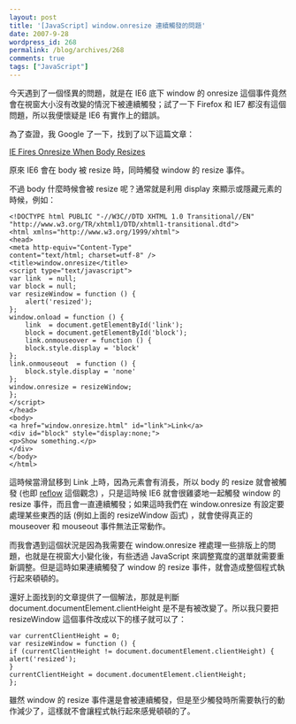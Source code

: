 ```yaml
---
layout: post
title: '[JavaScript] window.onresize 連續觸發的問題'
date: 2007-9-28
wordpress_id: 268
permalink: /blog/archives/268
comments: true
tags: ["JavaScript"]
---
```


今天遇到了一個怪異的問題，就是在 IE6 底下 window 的 onresize 這個事件竟然會在視窗大小沒有改變的情況下被連續觸發；試了一下 Firefox 和 IE7 都沒有這個問題，所以我便懷疑是 IE6 有實作上的錯誤。

為了查證，我 Google 了一下，找到了以下這篇文章：

[IE Fires Onresize When Body Resizes](http://snook.ca/archives/javascript/ie6_fires_onresize/)

原來 IE6 會在 body 被 resize 時，同時觸發 window 的 resize 事件。

<!--more-->

不過 body 什麼時候會被 resize 呢？通常就是利用 display 來顯示或隱藏元素的時候，例如： 

```
<!DOCTYPE html PUBLIC "-//W3C//DTD XHTML 1.0 Transitional//EN"
"http://www.w3.org/TR/xhtml1/DTD/xhtml1-transitional.dtd">
<html xmlns="http://www.w3.org/1999/xhtml">
<head>
<meta http-equiv="Content-Type"
content="text/html; charset=utf-8" />
<title>window.onresize</title>
<script type="text/javascript">
var link  = null;
var block = null;
var resizeWindow = function () {
    alert('resized');
};
window.onload = function () {
    link  = document.getElementById('link');
    block = document.getElementById('block');
    link.onmouseover = function () {
    block.style.display = 'block'
};
link.onmouseout  = function () {
    block.style.display = 'none'
};
window.onresize = resizeWindow;
};
</script>
</head>
<body>
<a href="window.onresize.html" id="link">Link</a>
<div id="block" style="display:none;">
<p>Show something.</p>
</div>
</body>
</html>

```

這時候當滑鼠移到 Link 上時，因為元素會有消長，所以 body 的 resize 就會被觸發 (也即 [reflow](http://realazy.org/blog/2007/09/09/reflow/) 這個觀念) ，只是這時候 IE6 就會很雞婆地一起觸發 window 的 resize 事件，而且會一直連續觸發；如果這時我們在 window.onresize 有設定要處理某些東西的話 (例如上面的 resizeWindow 函式) ，就會使得真正的 mouseover 和 mouseout 事件無法正常動作。

而我會遇到這個狀況是因為我需要在 window.onresize 裡處理一些排版上的問題，也就是在視窗大小變化後，有些透過 JavaScript 來調整寬度的選單就需要重新調整。但是這時如果連續觸發了 window 的 resize 事件，就會造成整個程式執行起來頓頓的。

還好上面找到的文章提供了一個解法，那就是判斷 document.documentElement.clientHeight 是不是有被改變了。所以我只要把 resizeWindow 這個事件改成以下的樣子就可以了：

```
var currentClientHeight = 0;
var resizeWindow = function () {
if (currentClientHeight != document.documentElement.clientHeight) {
alert('resized');
}
currentClientHeight = document.documentElement.clientHeight;
};

```

雖然 window 的 resize 事件還是會被連續觸發，但是至少觸發時所需要執行的動作減少了，這樣就不會讓程式執行起來感覺頓頓的了。 
